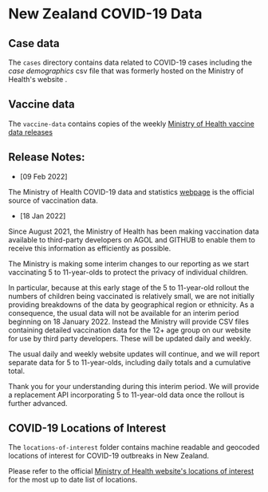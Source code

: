 # New Zealand COVID-19 Data

## Case data

The `cases` directory contains data related to COVID-19 cases including the _case demographics_ csv file that was formerly hosted on the Ministry of Health's website
.
## Vaccine data

The `vaccine-data` contains copies of the weekly [Ministry of Health vaccine data releases](https://www.health.govt.nz/our-work/diseases-and-conditions/covid-19-novel-coronavirus/covid-19-data-and-statistics/covid-19-vaccine-data)

## Release Notes:

- [09 Feb 2022]

The Ministry of Health COVID-19 data and statistics [webpage](https://www.health.govt.nz/our-work/diseases-and-conditions/covid-19-novel-coronavirus/covid-19-data-and-statistics) is the official source of vaccination data. 

- [18 Jan 2022]

Since August 2021, the Ministry of Health has been making vaccination data available to third-party developers on AGOL and GITHUB to enable them to receive this information as efficiently as possible.

The Ministry is making some interim changes to our reporting as we start vaccinating 5 to 11-year-olds to protect the privacy of individual children.

In particular, because at this early stage of the 5 to 11-year-old rollout the numbers of children being vaccinated is relatively small, we are not initially providing breakdowns of the data by geographical region or ethnicity.
As a consequence, the usual data will not be available for an interim period beginning on 18 January 2022.
Instead the Ministry will provide CSV files containing detailed vaccination data for the 12+ age group on our website for use by third party developers. These will be updated daily and weekly.

The usual daily and weekly website updates will continue, and we will report separate data for 5 to 11-year-olds, including daily totals and a cumulative total.

Thank you for your understanding during this interim period. We will provide a replacement API incorporating 5 to 11-year-old data once the rollout is further advanced.

## COVID-19 Locations of Interest

The `locations-of-interest` folder contains machine readable and geocoded locations of interest for COVID-19 outbreaks in New Zealand.

Please refer to the official [Ministry of Health website's locations of interest](https://www.health.govt.nz/our-work/diseases-and-conditions/covid-19-novel-coronavirus/covid-19-health-advice-public/contact-tracing-covid-19/covid-19-contact-tracing-locations-interest) for the most up to date list of locations.
